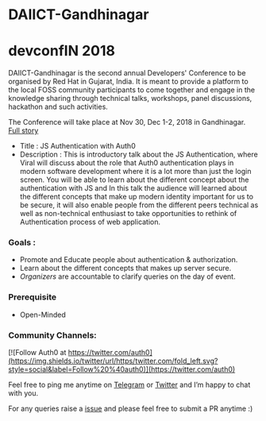 # DAIICT-Gandhinagar

# devconfIN 2018
DAIICT-Gandhinagar is the second annual Developers' Conference to be organised by Red Hat in Gujarat, India. It is meant to provide a platform to the local FOSS community participants to come together and engage in the knowledge sharing through technical talks, workshops, panel discussions, hackathon and such activities.

The Conference will take place at Nov 30, Dec 1-2, 2018 in Gandhinagar. [Full story](http://www.daiict.ac.in/daiict/index.html)

* Title : JS Authentication with Auth0
* Description : This is introductory talk about the JS Authentication, where Viral will discuss about the role that Auth0 authentication plays in modern software development where it is a lot more than just the login screen. You will be able to learn about the different concept about the authentication with JS and In this talk the audience will learned about the different concepts that make up modern identity important for us to be secure, it will also enable people from the different peers technical as well as non-technical enthusiast to take opportunities to rethink of Authentication process of web application. 

### Goals : 

* Promote and Educate people about authentication & authorization. 
* Learn about the different concepts that makes up server secure.  
* *Organizers* are accountable to clarify queries on the day of event. 

### Prerequisite 

* Open-Minded 

### Community Channels: 
[![Follow Auth0 at https://twitter.com/auth0](https://img.shields.io/twitter/url/https/twitter.com/fold_left.svg?style=social&label=Follow%20%40auth0)](https://twitter.com/auth0)

Feel free to ping me anytime on [Telegram](http://telegram.me/rowdymehul) or [Twitter](http://twitter.com/rowdymehul) and I’m happy to chat with you.

For any queries raise a [issue](https://github.com/rowdymehul/DAIICT-Gandhinagar) and please feel free to submit a PR anytime :)
